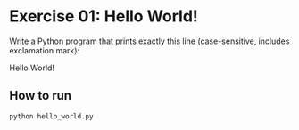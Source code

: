 # Exercise 01: Hello World!

Write a Python program that prints exactly this line (case-sensitive, includes exclamation mark):

Hello World!


## How to run
```bash
python hello_world.py

